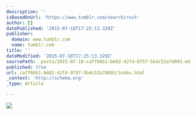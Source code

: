 ```yaml
---
description: ''
isBasedOnUrl: 'https://www.tumblr.com/search/rock'
author: []
datePublished: '2015-07-18T17:25:13.329Z'
publisher:
  domain: www.tumblr.com
  name: tumblr.com
title: ''
dateModified: '2015-07-18T17:25:13.329Z'
sourcePath: _posts/2015-07-18-caff66b1-b602-42fd-9757-5b4c52a7d093.md
published: true
url: caff66b1-b602-42fd-9757-5b4c52a7d093/index.html
_context: 'http://schema.org'
_type: Article

---
```

![](https://40.media.tumblr.com/abf2accc7677a1f6cb53615d88ff1b82/tumblr_nroosfRkpi1tawtuoo1_500.jpg)